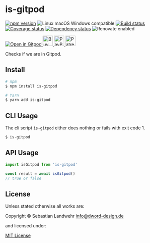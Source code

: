 <!-- TITLE/ -->
# is-gitpod
<!-- /TITLE -->

<!-- BADGES/ -->
[![npm version](https://img.shields.io/npm/v/is-gitpod.svg)](https://npmjs.org/package/is-gitpod)
![Linux macOS Windows compatible](https://img.shields.io/badge/os-linux%20%7C%C2%A0macos%20%7C%C2%A0windows-blue)
[![Build status](https://github.com/dword-design/is-gitpod/workflows/build/badge.svg)](https://github.com/dword-design/is-gitpod/actions)
[![Coverage status](https://img.shields.io/coveralls/dword-design/is-gitpod)](https://coveralls.io/github/dword-design/is-gitpod)
[![Dependency status](https://img.shields.io/david/dword-design/is-gitpod)](https://david-dm.org/dword-design/is-gitpod)
![Renovate enabled](https://img.shields.io/badge/renovate-enabled-brightgreen)

<a href="https://gitpod.io/#https://github.com/dword-design/bar">
  <img src="https://gitpod.io/button/open-in-gitpod.svg" alt="Open in Gitpod">
</a><a href="https://www.buymeacoffee.com/dword">
  <img
    src="https://www.buymeacoffee.com/assets/img/guidelines/download-assets-sm-2.svg"
    alt="Buy Me a Coffee"
    height="32"
  >
</a><a href="https://paypal.me/SebastianLandwehr">
  <img
    src="https://dword-design.de/images/paypal.svg"
    alt="PayPal"
    height="32"
  >
</a><a href="https://www.patreon.com/dworddesign">
  <img
    src="https://dword-design.de/images/patreon.svg"
    alt="Patreon"
    height="32"
  >
</a>
<!-- /BADGES -->

<!-- DESCRIPTION/ -->
Checks if we are in Gitpod.
<!-- /DESCRIPTION -->

<!-- INSTALL/ -->
## Install

```bash
# npm
$ npm install is-gitpod

# Yarn
$ yarn add is-gitpod
```
<!-- /INSTALL -->

## CLI Usage
The cli script `is-gitpod` either does nothing or fails with exit code 1.

```bash
$ is-gitpod
```

## API Usage

```js
import isGitpod from 'is-gitpod'

const result = await isGitpod()
// true or false
```

<!-- LICENSE/ -->
## License

Unless stated otherwise all works are:

Copyright &copy; Sebastian Landwehr <info@dword-design.de>

and licensed under:

[MIT License](https://opensource.org/licenses/MIT)
<!-- /LICENSE -->
